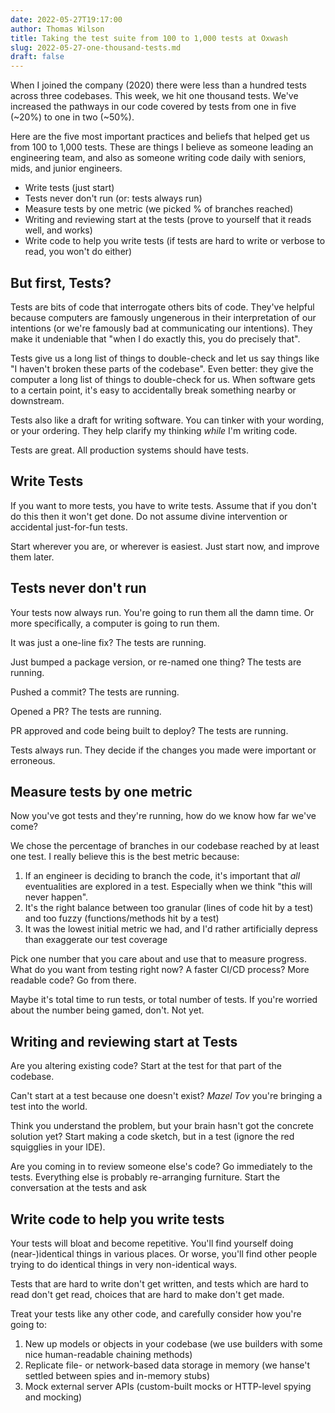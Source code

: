 ```yaml
---
date: 2022-05-27T19:17:00
author: Thomas Wilson
title: Taking the test suite from 100 to 1,000 tests at Oxwash
slug: 2022-05-27-one-thousand-tests.md
draft: false
---
```


When I joined the company (2020) there were less than a hundred tests across three codebases.  This week, we hit one thousand tests.  We've increased the pathways in our code covered by tests from one in five (~20%) to one in two (~50%).

Here are the five most important practices and beliefs that helped get us from 100 to 1,000 tests.  These are things I believe as someone leading an engineering team, and also as someone writing code daily with seniors, mids, and junior engineers.  

- Write tests (just start)
- Tests never don't run (or: tests always run)
- Measure tests by one metric (we picked % of branches reached)
- Writing and reviewing start at the tests (prove to yourself that it reads well, and works)
- Write code to help you write tests (if tests are hard to write or verbose to read, you won't do either)


## But first, Tests?

Tests are bits of code that interrogate others bits of code.  They've helpful because computers are famously ungenerous in their interpretation of our intentions (or we're famously bad at communicating our intentions).  They make it undeniable that "when I do exactly this, you do precisely that".

Tests give us a long list of things to double-check and let us say things like "I haven't broken these parts of the codebase".  Even better: they give the computer a long list of things to double-check for us.  When software gets to a certain point, it's easy to accidentally break something nearby or downstream.

Tests also like a draft for writing software.  You can tinker with your wording, or your ordering.  They help clarify my thinking _while_ I'm writing code.

Tests are great.  All production systems should have tests.

## Write Tests

If you want to more tests, you have to write tests.  Assume that if you don't do this then it won't get done.  Do not assume divine intervention or accidental just-for-fun tests.

Start wherever you are, or wherever is easiest.  Just start now, and improve them later.

## Tests never don't run

Your tests now always run.  You're going to run them all the damn time.  Or more specifically, a computer is going to run them.

It was just a one-line fix?  The tests are running.

Just bumped a package version, or re-named one thing?  The tests are running.

Pushed a commit?  The tests are running.

Opened a PR?  The tests are running.

PR approved and code being built to deploy?  The tests are running.

Tests always run.  They decide if the changes you made were important or erroneous.

## Measure tests by one metric

Now you've got tests and they're running, how do we know how far we've come?

We chose the percentage of branches in our codebase reached by at least one test.  I really believe this is the best metric because: 

1. If an engineer is deciding to branch the code, it's important that _all_ eventualities are explored in a test.  Especially when we think "this will never happen".
2. It's the right balance between too granular (lines of code hit by a test) and too fuzzy (functions/methods hit by a test)
3. It was the lowest initial metric we had, and I'd rather artificially depress than exaggerate our test coverage

Pick one number that you care about and use that to measure progress.  What do you want from testing right now?  A faster CI/CD process?  More readable code?  Go from there.

Maybe it's total time to run tests, or total number of tests.  If you're worried about the number being gamed, don't.  Not yet.

## Writing and reviewing start at Tests

Are you altering existing code?  Start at the test for that part of the codebase.

Can't start at a test because one doesn't exist?  _Mazel Tov_ you're bringing a test into the world.  

Think you understand the problem, but your brain hasn't got the concrete solution yet?  Start making a code sketch, but in a test (ignore the red squigglies in your IDE).  

Are you coming in to review someone else's code?  Go immediately to the tests.  Everything else is probably re-arranging furniture.  Start the conversation at the tests and ask

## Write code to help you write tests

Your tests will bloat and become repetitive.  You'll find yourself doing (near-)identical things in various places.  Or worse, you'll find other people trying to do identical things in very non-identical ways.

Tests that are hard to write don't get written, and tests which are hard to read don't get read, choices that are hard to make don't get made.

Treat your tests like any other code, and carefully consider how you're going to:

1. New up models or objects in your codebase (we use builders with some nice human-readable chaining methods)
2. Replicate file- or network-based data storage in memory (we hanse't settled between spies and in-memory stubs)
3. Mock external server APIs (custom-built mocks or HTTP-level spying and mocking)



